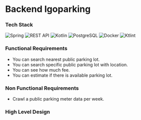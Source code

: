# Backend Igoparking

### Tech Stack
![Spring](https://img.shields.io/badge/Spring-6DB33F?style=flat-square&logo=Spring&logoColor=white)
![REST API](https://img.shields.io/badge/REST%20API-005571?style=flat-square&logo=rest&logoColor=white)
![Kotlin](https://img.shields.io/badge/Kotlin-7F52FF?style=flat-square&logo=Kotlin&logoColor=white)
![PostgreSQL](https://img.shields.io/badge/PostgreSQL-4169E1?style=flat-square&logo=PostgreSQL&logoColor=white)
![Docker](https://img.shields.io/badge/Docker-2496ED?style=flat-square&logo=Docker&logoColor=white)
![Ktlint](https://img.shields.io/badge/Ktlint-orange?style=flat-square&logoColor=white)

### Functional Requirements
- You can search nearest public parking lot.
- You can search specific public parking lot with location.
- You can see how much fee.
- You can estimate if there is available parking lot.

### Non Functional Requirements
- Crawl a public parking meter data per week.

### High Level Design
